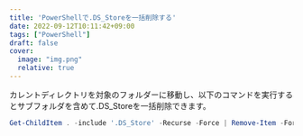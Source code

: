 ```yaml
---
title: 'PowerShellで.DS_Storeを一括削除する'
date: 2022-09-12T10:11:42+09:00
tags: ["PowerShell"]
draft: false
cover:
  image: "img.png"
  relative: true
---
```


カレントディレクトリを対象のフォルダーに移動し、以下のコマンドを実行するとサブフォルダを含めて.DS_Storeを一括削除できます。

```powershell
Get-ChildItem . -include '.DS_Store' -Recurse -Force | Remove-Item -Force
```
